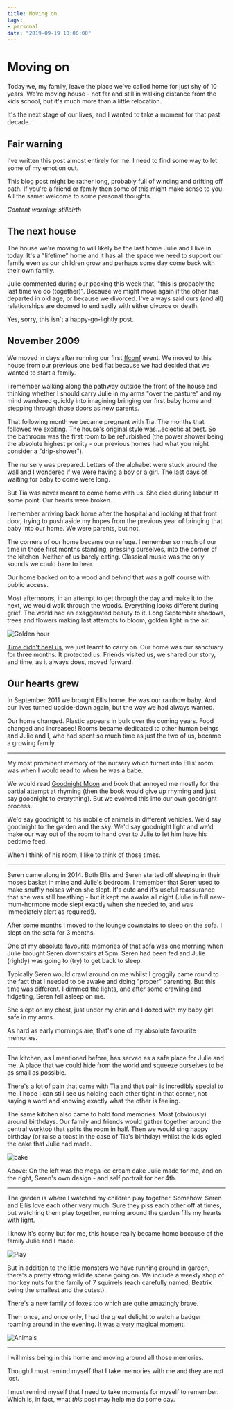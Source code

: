 ```yaml
---
title: Moving on
tags:
- personal
date: "2019-09-19 10:00:00"
---
```


# Moving on

Today we, my family, leave the place we've called home for just shy of 10 years. We're moving house - not far and still in walking distance from the kids school, but it's much more than a little relocation.

It's the next stage of our lives, and I wanted to take a moment for that past decade.

<!--more-->

## Fair warning

I've written this post almost entirely for me. I need to find some way to let some of my emotion out.

This blog post might be rather long, probably full of winding and drifting off path. If you're a friend or family then some of this might make sense to you. All the same: welcome to some personal thoughts.

_Content warning: stillbirth_

## The next house

The house we're moving to will likely be the last home Julie and I live in today. It's a "lifetime" home and it has all the space we need to support our family even as our children grow and perhaps some day come back with their own family.

Julie commented during our packing this week that, "this is probably the last time we do (together)". Because we might move again if the other has departed in old age, or because we divorced. I've always said ours (and all) relationships are doomed to end sadly with either divorce or death.

Yes, sorry, this isn't a happy-go-lightly post.

## November 2009

We moved in days after running our first [ffconf](https://ffconf.org/history) event. We moved to this house from our previous one bed flat because we had decided that we wanted to start a family.

I remember walking along the pathway outside the front of the house and thinking whether I should carry Julie in my arms "over the pasture" and my mind wandered quickly into imagining bringing our first baby home and stepping through those doors as new parents.

That following month we became pregnant with Tia. The months that followed we exciting. The house's original style was…eclectic at best. So the bathroom was the first room to be refurbished (the power shower being the absolute highest priority - our previous homes had what you might consider a "drip-shower").

The nursery was prepared. Letters of the alphabet were stuck around the wall and I wondered if we were having a boy or a girl. The last days of waiting for baby to come were long.

But Tia was never meant to come home with us. She died during labour at some point. Our hearts were broken.

I remember arriving back home after the hospital and looking at that front door, trying to push aside my hopes from the previous year of bringing that baby into our home. We were parents, but not.

The corners of our home became our refuge. I remember so much of our time in those first months standing, pressing ourselves, into the corner of the kitchen. Neither of us barely eating. Classical music was the only sounds we could bare to hear.

Our home backed on to a wood and behind that was a golf course with public access.

Most afternoons, in an attempt to get through the day and make it to the next, we would walk through the woods. Everything looks different during grief. The world had an exaggerated beauty to it. Long September shadows, trees and flowers making last attempts to bloom, golden light in the air.

![Golden hour](/images/moving-on/golden.jpg)

[Time didn't heal us](https://remysharp.com/2014/08/11/time-doesnt-heal), we just learnt to carry on. Our home was our sanctuary for three months. It protected us. Friends visited us, we shared our story, and time, as it always does, moved forward.

## Our hearts grew

In September 2011 we brought Ellis home. He was our rainbow baby. And our lives turned upside-down again, but the way we had always wanted.

Our home changed. Plastic appears in bulk over the coming years. Food changed and increased! Rooms became dedicated to other human beings and Julie and I, who had spent so much time as just the two of us, became a growing family.

---

My most prominent memory of the nursery which turned into Ellis' room was when I would read to when he was a babe.

We would read [Goodnight Moon](https://www.goodreads.com/book/show/32929.Goodnight_Moon) and book that annoyed me mostly for the partial attempt at rhyming (then the book would give up rhyming and just say goodnight to everything). But we evolved this into our own goodnight process.

We'd say goodnight to his mobile of animals in different vehicles. We'd say goodnight to the garden and the sky. We'd say goodnight light and we'd make our way out of the room to hand over to Julie to let him have his bedtime feed.

When I think of his room, I like to think of those times.

---

Seren came along in 2014. Both Ellis and Seren started off sleeping in their moses basket in mine and Julie's bedroom. I remember that Seren used to make snuffly noises when she slept. It's cute and it's useful reassurance that she was still breathing - but it kept me awake all night (Julie in full new-mum-hormone mode slept exactly when she needed to, and was immediately alert as required!).

After some months I moved to the lounge downstairs to sleep on the sofa. I slept on the sofa for 3 months.

One of my absolute favourite memories of that sofa was one morning when Julie brought Seren downstairs at 5pm. Seren had been fed and Julie (rightly) was going to (try) to get back to sleep.

Typically Seren would crawl around on me whilst I groggily came round to the fact that I needed to be awake and doing "proper" parenting. But this time was different. I dimmed the lights, and after some crawling and fidgeting, Seren fell asleep on me.

She slept on my chest, just under my chin and I dozed with my baby girl safe in my arms.

As hard as early mornings are, that's one of my absolute favourite memories.

---

The kitchen, as I mentioned before, has served as a safe place for Julie and me. A place that we could hide from the world and squeeze ourselves to be as small as possible.

There's a lot of pain that came with Tia and that pain is incredibly special to me. I hope I can still see us holding each other tight in that corner, not saying a word and knowing exactly what the other is feeling.

The same kitchen also came to hold fond memories. Most (obviously) around birthdays. Our family and friends would gather together around the central worktop that splits the room in half. Then we would sing happy birthday (or raise a toast in the case of Tia's birthday) whilst the kids ogled the cake that Julie had made.

![cake](/images/moving-on/cake.jpg)

Above: On the left was the mega ice cream cake Julie made for me, and on the right, Seren's own design - and self portrait for her 4th.

---

The garden is where I watched my children play together. Somehow, Seren and Ellis love each other very much. Sure they piss each other off at times, but watching them play together, running around the garden fills my hearts with light.

I know it's corny but for me, this house really became home because of the family Julie and I made.

![Play](/images/moving-on/play.jpg)

But in addition to the little monsters we have running around in garden, there's a pretty strong wildlife scene going on. We include a weekly shop of monkey nuts for the family of 7 squirrels (each carefully named, Beatrix being the smallest and the cutest).

There's a new family of foxes too which are quite amazingly brave.

Then once, and once only, I had the great delight to watch a badger roaming around in the evening. [It was a very magical moment](https://youtu.be/Jua6nCWvd5M).

![Animals](/images/moving-on/animals.jpg)

---

I will miss being in this home and moving around all those memories.

Though I must remind myself that I take memories with me and they are not lost.

I must remind myself that I need to take moments for myself to remember. Which is, in fact, what _this_ post may help me do some day.
